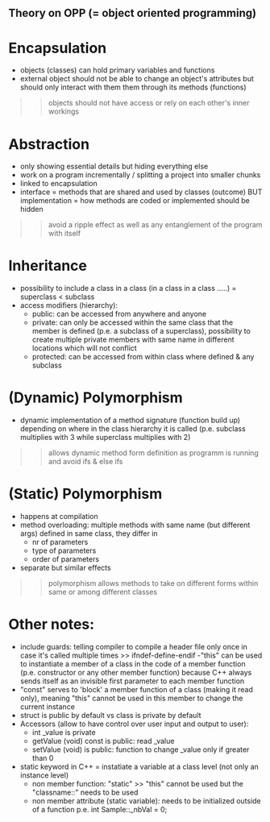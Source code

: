 ## Theory on OPP (= object oriented programming)

# Encapsulation
- objects (classes) can hold primary variables and functions
- external object should not be able to change an object's attributes
but should only interact with them them through its methods (functions)
>> objects should not have access or rely on each other's inner workings

# Abstraction
- only showing essential details but hiding everything else
- work on a program incrementally / splitting a project into smaller chunks
- linked to encapsulation
- interface = methods that are shared and used by classes (outcome) BUT
implementation = how methods are coded or implemented should be hidden
>> avoid a ripple effect as well as any entanglement of the program with itself

# Inheritance
- possibility to include a class in a class (in a class in a class .....)
= superclass < subclass
- access modifiers (hierarchy):
	- public: can be accessed from anywhere and anyone
	- private: can only be accessed within the same class that the member
	is defined (p.e. a subclass of a superclass), possibility to create
	multiple private members with same name in different locations which
	will not conflict
	- protected: can be accessed from within class where defined & any subclass

# (Dynamic) Polymorphism
- dynamic implementation of a method signature (function build up) depending
on where in the class hierarchy it is called (p.e. subclass multiplies with 3
while superclass multiplies with 2)
>> allows dynamic method form definition as programm is running and avoid ifs & else ifs

# (Static) Polymorphism
- happens at compilation
- method overloading: multiple methods with same name (but different args)
defined in same class, they differ in
	- nr of parameters
	- type of parameters
	- order of parameters
- separate but similar effects
>> polymorphism allows methods to take on different forms within same or among different
classes


# Other notes:
- include guards: telling compiler to compile a header file only once in case it's called
multiple times >> ifndef-define-endif
-"this" can be used to instantiate a member of a class in the code of a member function (p.e.
constructor or any other member function) because C++ always sends itself as an invisible
first parameter to each member function
- "const" serves to 'block' a member function of a class (making it read only), meaning "this"
cannot be used in this member to change the current instance
- struct is public by default vs class is private by default
- Accessors (allow to have control over user input and output to user):
	- int _value is private
	- getValue (void) const is public: read _value
	- setValue (void) is public: function to change _value only if greater than 0
- static keyword in C++ = instatiate a variable at a class level (not only an instance level)
	- non member function: "static" >> "this" cannot be used but the "classname::" needs to be used
	- non member attribute (static variable): needs to be initialized outside of a function
		p.e. int	Sample::_nbVal = 0;
